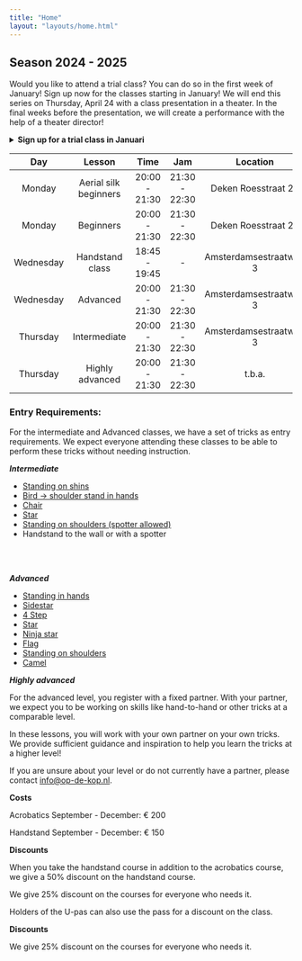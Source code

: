 ```yaml
---
title: "Home"
layout: "layouts/home.html"
---
```



[//]: # (## Acro summer 2024)

[//]: # (Join us for a drop-in acrobatics class every Wednesday from July 17 through August 28! No registration necessary - just come by and enjoy. All levels are welcome!)

[//]: # ()
[//]: # (**On august 7th we have another gym!**)

[//]: # ()
[//]: # (Because our usual location is not  available, we will move to the gym at Schoolplein 6.)

[//]: # ()
[//]: # (This is the same location as our [Sunday jams]&#40;/en-US/open_training/&#41;)

[//]: # ()
[//]: # ()
[//]: # (- Location: Gym Amsterdamsestraatweg 3)

[//]: # (- Gym opens: 19:45)

[//]: # (- Time: 20:00 - 21:30)

[//]: # (- Jam time: 21:30 - 22:30)

[//]: # (- Cost: € 12.50 per lesson. You can pay with a QR code.)

[//]: # ()
[//]: # (Classes are for all levels. It is not necessary to come with a partner. We expect plenty of acrobats to work with!)

[//]: # ()
[//]: # ()
[//]: # (After a communal warmup, we will get to work on acrobatics tricks! You can expect both standing acrobatics and L-basing. The instructors will adjust the workshop to the level of the attendees!)

[//]: # ()
[//]: # ()
[//]: # (Every week is unique because every week different teachers come.)

[//]: # ()


## Season 2024 - 2025

Would you like to attend a trial class? You can do so in the first week of January!  Sign up now for the classes starting in January!  We will end this series on Thursday, April 24 with a class presentation in a theater. In the final weeks before the presentation, we will create a performance with the help of a theater director!
<details>
<summary>
 <strong class="cursor-pointer">
Sign up for a trial class in Januari</strong>
</summary>

<clubcollect-widget force-display='true' type='form-page' path='nl/op-de-kop/trial-class'></clubcollect-widget>

</details>


<div class="courses-table mt-8">

|   Day   	  |         Lesson         |        Time        |      Jam      |       Location               |
|:----------:|:----------------------:|:------------------:|:-------------:|:-----------------------------:|
| Monday 	  | Aerial silk beginners	 |  20:00 - 21:30 	   |       21:30 - 22:30      |           Deken Roesstraat 2g   	          |
| Monday 	  |      Beginners 	       |  20:00 - 21:30 	   | 21:30 - 22:30 | Deken Roesstraat 2g  	  |
| Wednesday  |    Handstand class	    | 18:45 - 19:45    	 |       -       |   Amsterdamsestraatweg 3  	  |
| Wednesday  |       Advanced	        |   20:00 - 21:30    | 21:30 - 22:30 |   Amsterdamsestraatweg 3  	  |
| Thursday   |     Intermediate	      |   20:00 - 21:30    | 21:30 - 22:30 |   Amsterdamsestraatweg 3  	  |
| Thursday   |   Highly advanced 	    |   20:00 - 21:30    |        21:30 - 22:30       |           t.b.a.  	          |

</div>




### Entry Requirements:

For the intermediate and Advanced classes, we have a set of tricks as entry requirements. We expect everyone attending these classes to be able to perform these tricks without needing instruction.

***Intermediate***
- [Standing on shins](https://app.skillzones.nl/public/library/video/442)
- [Bird -> shoulder stand in hands](https://app.skillzones.nl/public/library/video/443)
- [Chair](https://app.skillzones.nl/public/library/video/445)
- [Star](https://app.skillzones.nl/public/library/video/444)
- [Standing on shoulders (spotter allowed)](https://app.skillzones.nl/public/library/video/446)
- Handstand to the wall or with a spotter

<br>
<br>


***Advanced***
- [Standing in hands](https://app.skillzones.nl/public/library/video/99)
- [Sidestar](https://app.skillzones.nl/public/library/video/98)
- [4 Step](https://app.skillzones.nl/public/library/video/97)
- [Star](https://app.skillzones.nl/public/library/video/96)
- [Ninja star](https://app.skillzones.nl/public/library/video/95)
- [Flag](https://app.skillzones.nl/public/library/video/94)
- [Standing on shoulders](https://app.skillzones.nl/public/library/video/93)
- [Camel](https://app.skillzones.nl/public/library/video/91)

***Highly advanced***

For the advanced level, you register with a fixed partner. With your partner, we expect you to be working on skills like hand-to-hand or other tricks at a comparable level.

In these lessons, you will work with your own partner on your own tricks. We provide sufficient guidance and inspiration to help you learn the tricks at a higher level!

If you are unsure about your level or do not currently have a partner, please contact info@op-de-kop.nl.


**Costs**

Acrobatics September - December: € 200

Handstand September - December: € 150

**Discounts**

When you take the handstand course in addition to the acrobatics course, we give a 50% discount on the handstand course.

We give 25% discount on the courses for everyone who needs it.

Holders of the U-pas can also use the pass for a discount on the class.




**Discounts**

We give 25% discount on the courses for everyone who needs it.


<br>
<br>
